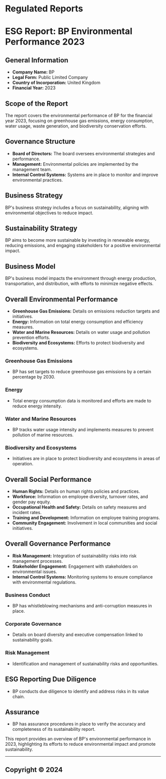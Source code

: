 # Regulated Reports

# ESG Report: BP Environmental Performance 2023

## General Information
- **Company Name:** BP
- **Legal Form:** Public Limited Company
- **Country of Incorporation:** United Kingdom
- **Financial Year:** 2023

## Scope of the Report
The report covers the environmental performance of BP for the financial year 2023, focusing on greenhouse gas emissions, energy consumption, water usage, waste generation, and biodiversity conservation efforts.

## Governance Structure
- **Board of Directors:** The board oversees environmental strategies and performance.
- **Management:** Environmental policies are implemented by the management team.
- **Internal Control Systems:** Systems are in place to monitor and improve environmental practices.

## Business Strategy
BP's business strategy includes a focus on sustainability, aligning with environmental objectives to reduce impact.

## Sustainability Strategy
BP aims to become more sustainable by investing in renewable energy, reducing emissions, and engaging stakeholders for a positive environmental impact.

## Business Model
BP's business model impacts the environment through energy production, transportation, and distribution, with efforts to minimize negative effects.

## Overall Environmental Performance
- **Greenhouse Gas Emissions:** Details on emissions reduction targets and initiatives.
- **Energy:** Information on total energy consumption and efficiency measures.
- **Water and Marine Resources:** Details on water usage and pollution prevention efforts.
- **Biodiversity and Ecosystems:** Efforts to protect biodiversity and ecosystems.

### Greenhouse Gas Emissions
- BP has set targets to reduce greenhouse gas emissions by a certain percentage by 2030.

### Energy
- Total energy consumption data is monitored and efforts are made to reduce energy intensity.

### Water and Marine Resources
- BP tracks water usage intensity and implements measures to prevent pollution of marine resources.

### Biodiversity and Ecosystems
- Initiatives are in place to protect biodiversity and ecosystems in areas of operation.

## Overall Social Performance
- **Human Rights:** Details on human rights policies and practices.
- **Workforce:** Information on employee diversity, turnover rates, and gender pay equity.
- **Occupational Health and Safety:** Details on safety measures and incident rates.
- **Training and Development:** Information on employee training programs.
- **Community Engagement:** Involvement in local communities and social initiatives.

## Overall Governance Performance
- **Risk Management:** Integration of sustainability risks into risk management processes.
- **Stakeholder Engagement:** Engagement with stakeholders on environmental issues.
- **Internal Control Systems:** Monitoring systems to ensure compliance with environmental regulations.

### Business Conduct
- BP has whistleblowing mechanisms and anti-corruption measures in place.

### Corporate Governance
- Details on board diversity and executive compensation linked to sustainability goals.

### Risk Management
- Identification and management of sustainability risks and opportunities.

## ESG Reporting Due Diligence
- BP conducts due diligence to identify and address risks in its value chain.

## Assurance
- BP has assurance procedures in place to verify the accuracy and completeness of its sustainability report.

This report provides an overview of BP's environmental performance in 2023, highlighting its efforts to reduce environmental impact and promote sustainability.

---


## Copyright © 2024